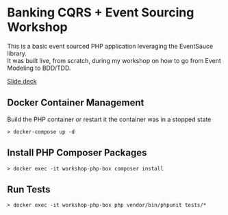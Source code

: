 # Banking CQRS + Event Sourcing Workshop

This is a basic event sourced PHP application leveraging the EventSauce library.  
It was built live, from scratch, during my workshop on how to go from Event Modeling to BDD/TDD.

[Slide deck](slides/Building%20an%20Event%20Sourced%20System%20with%20Event%20Storming%20and%20CQRS.pdf)

## Docker Container Management

Build the PHP container or restart it the container was in a stopped state
```
> docker-compose up -d
```

## Install PHP Composer Packages
```
> docker exec -it workshop-php-box composer install
```

## Run Tests
```
> docker exec -it workshop-php-box php vendor/bin/phpunit tests/*
```

